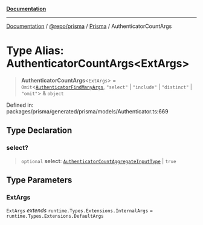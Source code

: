 [**Documentation**](../../../../../README.md)

***

[Documentation](../../../../../README.md) / [@repo/prisma](../../../README.md) / [Prisma](../README.md) / AuthenticatorCountArgs

# Type Alias: AuthenticatorCountArgs\<ExtArgs\>

> **AuthenticatorCountArgs**\<`ExtArgs`\> = `Omit`\<[`AuthenticatorFindManyArgs`](AuthenticatorFindManyArgs.md), `"select"` \| `"include"` \| `"distinct"` \| `"omit"`\> & `object`

Defined in: packages/prisma/generated/prisma/models/Authenticator.ts:669

## Type Declaration

### select?

> `optional` **select**: [`AuthenticatorCountAggregateInputType`](AuthenticatorCountAggregateInputType.md) \| `true`

## Type Parameters

### ExtArgs

`ExtArgs` *extends* `runtime.Types.Extensions.InternalArgs` = `runtime.Types.Extensions.DefaultArgs`
